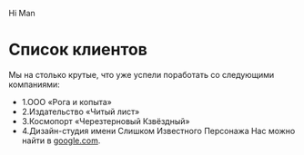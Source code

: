 Hi Man
# Список клиентов
Мы на столько крутые, что уже успели поработать со следующими компаниями:

* 1.ООО «Рога и копыта»
* 2.Издательство «Читый лист»
* 3.Космопорт «Черезтерновый Кзвёздный»
* 4.Дизайн-студия имени Слишком Известного Персонажа
Нас можно найти в [google.com](https://www.google.com/).